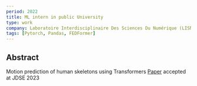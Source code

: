 ```yaml
---
period: 2022
title: ML intern in public University
type: work
company: Laboratoire Interdisciplinaire Des Sciences Du Numérique (LISN)
tags: [Pytorch, Pandas, FEDFormer]
---
```


## Abstract



Motion prediction of human skeletons using Transformers
[Paper](/pdf/CV.pdf) accepted at JDSE 2023